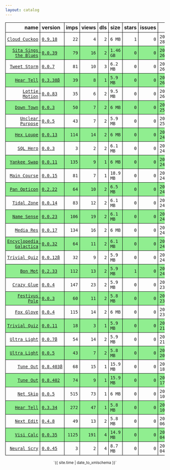 ```yaml
---
layout: catalog
---
```


<style>
table {
    border-collapse: collapse;
}

td, th {
    border: 1px solid black;
    white-space: nowrap;
}

th, td {
    padding: 5px;
}

tr:nth-child(even) {
    background-color: Lightgreen;
}
</style>

| name | version | imps | views | dls | size | stars | issues | date | category |
| ---: | :------ | ---: | ----: | --: | :--- | -----:| -----: | ---- | :------- |
| [`Cloud Cuckoo`](https://Cloud-Cuckoo.github.io/App/) | [``0.9.18``](https://github.com/Cloud-Cuckoo/App/releases/0.9.18) | `22` | `4` | `2` | `6 MB` | `1` | `0` | `2022-01-28T00:23:27Z` | [`games`](https://github.com/topics/appfair-games)  |
| [`Sita Sings the Blues`](https://Sita-Sings-the-Blues.github.io/App/) | [``0.0.39``](https://github.com/Sita-Sings-the-Blues/App/releases/0.0.39) | `79` | `16` | `2` | `1.46 GB` | `0` | `0` | `2022-01-26T22:14:31Z` | [`video`](https://github.com/topics/appfair-video)  |
| [`Tweet Storm`](https://Tweet-Storm.github.io/App/) | [``0.0.7``](https://github.com/Tweet-Storm/App/releases/0.0.7) | `81` | `10` | `3` | `6.2 MB` | `0` | `0` | `2022-01-26T22:14:00Z` | [`social-networking`](https://github.com/topics/appfair-social-networking)  |
| [`Hear Tell`](https://Hear-Tell.github.io/App/) | [``0.3.38β``](https://github.com/Hear-Tell/App/releases/0.3.38) | `39` | `8` | `1` | `5.9 MB` | `0` | `0` | `2022-01-26T22:12:32Z` | [`healthcare-fitness`](https://github.com/topics/appfair-healthcare-fitness)  |
| [`Lottie Motion`](https://Lottie-Motion.github.io/App/) | [``0.0.83``](https://github.com/Lottie-Motion/App/releases/0.0.83) | `35` | `6` | `2` | `9.5 MB` | `0` | `0` | `2022-01-26T12:24:38Z` | [`developer-tools`](https://github.com/topics/appfair-developer-tools)  |
| [`Down Town`](https://Down-Town.github.io/App/) | [``0.0.3``](https://github.com/Down-Town/App/releases/0.0.3) | `50` | `7` | `2` | `6 MB` | `0` | `0` | `2022-01-25T00:49:11Z` | [`travel`](https://github.com/topics/appfair-travel)  |
| [`Unclear Purpose`](https://Unclear-Purpose.github.io/App/) | [``0.0.5``](https://github.com/Unclear-Purpose/App/releases/0.0.5) | `43` | `7` | `2` | `5.9 MB` | `0` | `0` | `2022-01-25T00:48:27Z` | [`finance`](https://github.com/topics/appfair-finance)  |
| [`Hex Loupe`](https://Hex-Loupe.github.io/App/) | [``0.0.13``](https://github.com/Hex-Loupe/App/releases/0.0.13) | `114` | `14` | `2` | `6 MB` | `0` | `0` | `2022-01-24T23:39:49Z` | [`developer-tools`](https://github.com/topics/appfair-developer-tools)  |
| [`SQL Hero`](https://SQL-Hero.github.io/App/) | [``0.0.3``](https://github.com/SQL-Hero/App/releases/0.0.3) | `3` | `2` | `2` | `6.1 MB` | `0` | `0` | `2022-01-24T16:11:25Z` | [`developer-tools`](https://github.com/topics/appfair-developer-tools)  |
| [`Yankee Swap`](https://Yankee-Swap.github.io/App/) | [``0.0.11``](https://github.com/Yankee-Swap/App/releases/0.0.11) | `135` | `9` | `1` | `6 MB` | `0` | `0` | `2022-01-24T14:24:10Z` | [`social-networking`](https://github.com/topics/appfair-social-networking)  |
| [`Main Course`](https://Main-Course.github.io/App/) | [``0.0.15``](https://github.com/Main-Course/App/releases/0.0.15) | `81` | `7` | `1` | `18.9 MB` | `0` | `0` | `2022-01-24T14:09:10Z` | [`education`](https://github.com/topics/appfair-education)  |
| [`Pan Opticon`](https://Pan-Opticon.github.io/App/) | [``0.2.22``](https://github.com/Pan-Opticon/App/releases/0.2.22) | `64` | `10` | `2` | `6.5 MB` | `0` | `0` | `2022-01-24T11:51:13Z` | [`sports`](https://github.com/topics/appfair-sports)  |
| [`Tidal Zone`](https://Tidal-Zone.github.io/App/) | [``0.0.14``](https://github.com/Tidal-Zone/App/releases/0.0.14) | `83` | `12` | `2` | `6.1 MB` | `0` | `0` | `2022-01-24T05:28:32Z` | [`weather`](https://github.com/topics/appfair-weather)  |
| [`Name Sense`](https://Name-Sense.github.io/App/) | [``0.0.23``](https://github.com/Name-Sense/App/releases/0.0.23) | `106` | `19` | `2` | `6.1 MB` | `0` | `0` | `2022-01-24T04:09:31Z` | [`education`](https://github.com/topics/appfair-education)  |
| [`Media Res`](https://Media-Res.github.io/App/) | [``0.0.17``](https://github.com/Media-Res/App/releases/0.0.17) | `134` | `16` | `2` | `6 MB` | `0` | `0` | `2022-01-24T04:09:17Z` | [`lifestyle`](https://github.com/topics/appfair-lifestyle)  |
| [`Encyclopedia Galactica`](https://Encyclopedia-Galactica.github.io/App/) | [``0.0.32``](https://github.com/Encyclopedia-Galactica/App/releases/0.0.32) | `64` | `11` | `2` | `6.1 MB` | `0` | `0` | `2022-01-24T02:35:43Z` | [`reference`](https://github.com/topics/appfair-reference)  |
| [`Trivial Quiz`](https://Trivial-Quiz.github.io/App/) | [``0.0.12β``](https://github.com/Trivial-Quiz/App/releases/0.0.12) | `32` | `9` | `2` | `5.9 MB` | `0` | `0` | `2022-01-24T01:55:09Z` | [`games`](https://github.com/topics/appfair-games)  |
| [`Bon Mot`](https://Bon-Mot.github.io/App/) | [``0.2.33``](https://github.com/Bon-Mot/App/releases/0.2.33) | `112` | `13` | `2` | `5.9 MB` | `1` | `0` | `2022-01-24T01:55:01Z` | [`reference`](https://github.com/topics/appfair-reference)  |
| [`Crazy Glue`](https://Crazy-Glue.github.io/App/) | [``0.0.4``](https://github.com/Crazy-Glue/App/releases/0.0.4) | `147` | `23` | `2` | `5.9 MB` | `0` | `0` | `2022-01-23T23:13:56Z` | [`graphics-design`](https://github.com/topics/appfair-graphics-design)  |
| [`Festivus Pole`](https://Festivus-Pole.github.io/App/) | [``0.0.3``](https://github.com/Festivus-Pole/App/releases/0.0.3) | `60` | `11` | `2` | `5.8 MB` | `0` | `0` | `2022-01-23T23:13:54Z` | [`entertainment`](https://github.com/topics/appfair-entertainment)  |
| [`Fox Glove`](https://Fox-Glove.github.io/App/) | [``0.0.4``](https://github.com/Fox-Glove/App/releases/0.0.4) | `115` | `14` | `2` | `6 MB` | `0` | `0` | `2022-01-23T23:13:52Z` | [`utilities`](https://github.com/topics/appfair-utilities)  |
| [`Trivial Quiz`](https://Trivial-Quiz.github.io/App/) | [``0.0.11``](https://github.com/Trivial-Quiz/App/releases/0.0.11) | `18` | `3` | `1` | `5.9 MB` | `0` | `0` | `2022-01-21T14:55:04Z` | [`games`](https://github.com/topics/appfair-games)  |
| [`Ultra Light`](https://Ultra-Light.github.io/App/) | [``0.0.7β``](https://github.com/Ultra-Light/App/releases/0.0.7) | `54` | `14` | `2` | `5.9 MB` | `0` | `0` | `2022-01-21T14:04:24Z` | [`news`](https://github.com/topics/appfair-news)  |
| [`Ultra Light`](https://Ultra-Light.github.io/App/) | [``0.0.5``](https://github.com/Ultra-Light/App/releases/0.0.5) | `43` | `7` | `2` | `5.8 MB` | `0` | `0` | `2022-01-20T03:44:45Z` | [`news`](https://github.com/topics/appfair-news)  |
| [`Tune Out`](https://Tune-Out.github.io/App/) | [``0.8.403β``](https://github.com/Tune-Out/App/releases/0.8.403) | `68` | `15` | `1` | `15.9 MB` | `0` | `0` | `2022-01-18T14:58:21Z` | [`music`](https://github.com/topics/appfair-music)  |
| [`Tune Out`](https://Tune-Out.github.io/App/) | [``0.8.402``](https://github.com/Tune-Out/App/releases/0.8.402) | `74` | `9` | `1` | `15.9 MB` | `0` | `0` | `2022-01-17T18:20:48Z` | [`music`](https://github.com/topics/appfair-music)  |
| [`Net Skip`](https://Net-Skip.github.io/App/) | [``0.0.5``](https://github.com/Net-Skip/App/releases/0.0.5) | `515` | `73` | `1` | `6 MB` | `0` | `0` | `2022-01-10T00:38:53Z` | [`productivity`](https://github.com/topics/appfair-productivity)  |
| [`Hear Tell`](https://Hear-Tell.github.io/App/) | [``0.3.34``](https://github.com/Hear-Tell/App/releases/0.3.34) | `272` | `47` | `1` | `5.8 MB` | `0` | `0` | `2022-01-10T00:38:44Z` | [`healthcare-fitness`](https://github.com/topics/appfair-healthcare-fitness)  |
| [`Next Edit`](https://Next-Edit.github.io/App/) | [``0.4.8``](https://github.com/Next-Edit/App/releases/0.4.8) | `49` | `13` | `2` | `5.8 MB` | `0` | `0` | `2021-12-06T03:02:59Z` | [`productivity`](https://github.com/topics/appfair-productivity)  |
| [`Visi Calc`](https://Visi-Calc.github.io/App/) | [``0.0.35``](https://github.com/Visi-Calc/App/releases/0.0.35) | `1125` | `191` | `4` | `14.9 MB` | `0` | `0` | `2021-12-04T14:58:06Z` | [`business`](https://github.com/topics/appfair-business)  |
| [`Neural Scry`](https://Neural-Scry.github.io/App/) | [``0.0.45``](https://github.com/Neural-Scry/App/releases/0.0.45) | `3` | `2` | `4` | `8.7 MB` | `0` | `0` | `2021-12-04T02:37:55Z` | [`medical`](https://github.com/topics/appfair-medical)  |

<center><small>`{{ site.time | date_to_xmlschema }}`</small></center>
